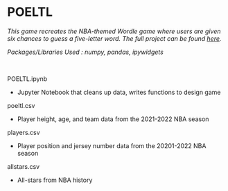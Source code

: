 # POELTL

*This game recreates the NBA-themed Wordle game where users are given six chances to guess a five-letter word. The full project can be found [here](https://jeremydumalig.com/poeltl/).*

*Packages/Libraries Used : numpy, pandas, ipywidgets*

<br>

POELTL.ipynb
* Jupyter Notebook that cleans up data, writes functions to design game

poeltl.csv
* Player height, age, and team data from the 2021-2022 NBA season

players.csv
* Player position and jersey number data from the 20201-2022 NBA season

allstars.csv
* All-stars from NBA history
